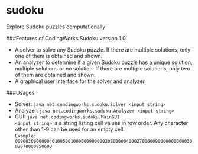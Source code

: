 sudoku
======

Explore Sudoku puzzles computationally

###Features of CodingWorks Sudoku version 1.0 

* A solver to solve any Sudoku puzzle. If there are multiple solutions, only one of them is obtained and shown.
* An analyzer to determine if a given Sudoku puzzle has a unique solution, multiple solutions or no solution. 
If there are multiple solutions, only two of them are obtained and shown.
* A graphical user interface for the solver and analyzer.

###Usages

* Solver: `java net.condingworks.sudoku.Solver <input string>`
* Analyzer: `java net.codingworks.sudoku.Analyzer <input string>` 
* GUI: `java net.codingworks.sudoku.MainGUI`   
`<input string>` is a string listing cell values in row order. Any character other than 1-9 can be used for an empty cell.  
`Example: 009003060000040100500100000090000020800000400027006009000000000003002070000850600`
